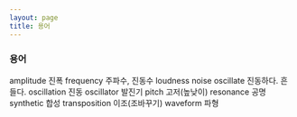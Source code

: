 ```yaml
---
layout: page
title: 용어
---
```


### 용어

amplitude 진폭
frequency 주파수, 진동수
loudness
noise
oscillate 진동하다. 흔들다.
oscillation 진동
oscillator 발진기
pitch 고저(높낮이)
resonance 공명
synthetic 합성
transposition 이조(조바꾸기)
waveform 파형
